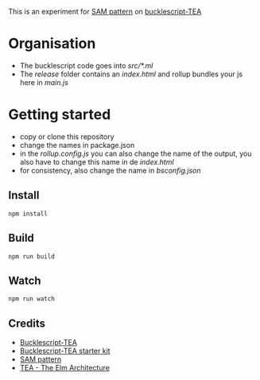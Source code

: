 This is an experiment for [SAM pattern](http://sam.js.org/) on [bucklescript-TEA](https://github.com/OvermindDL1/bucklescript-tea)

# Organisation

* The bucklescript code goes into _src/*.ml_
* The _release_ folder contains an _index.html_ and rollup bundles your js here in _main.js_

# Getting started

* copy or clone this repository
* change the names in package.json
* in the _rollup.config.js_ you can also change the name of the output, you also have to change this name in de _index.html_
* for consistency, also change the name in _bsconfig.json_

## Install

```
npm install
```

## Build

```
npm run build
```

## Watch

```
npm run watch
```

## Credits
- [Bucklescript-TEA](https://github.com/OvermindDL1/bucklescript-tea)
- [Bucklescript-TEA starter kit](https://github.com/tcoopman/bucklescript-tea-starter-kit)
- [SAM pattern](http://sam.js.org/)
- [TEA - The Elm Architecture](http://guide.elm-lang.org/architecture/index.html)